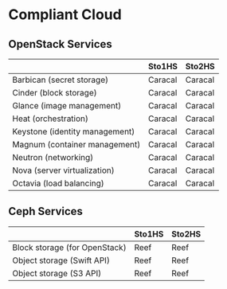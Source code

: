 # Compliant Cloud

## OpenStack Services

|                                | Sto1HS  | Sto2HS  |
| ------------------------------ | ------- | ------- |
| Barbican (secret storage)      | Caracal | Caracal |
| Cinder (block storage)         | Caracal | Caracal |
| Glance (image management)      | Caracal | Caracal |
| Heat (orchestration)           | Caracal | Caracal |
| Keystone (identity management) | Caracal | Caracal |
| Magnum (container management)  | Caracal | Caracal |
| Neutron (networking)           | Caracal | Caracal |
| Nova (server virtualization)   | Caracal | Caracal |
| Octavia (load balancing)       | Caracal | Caracal |


## Ceph Services

|                               | Sto1HS | Sto2HS |
| --------------------------    | ------ | ------ |
| Block storage (for OpenStack) | Reef   | Reef   |
| Object storage (Swift API)    | Reef   | Reef   |
| Object storage (S3 API)       | Reef   | Reef   |
